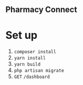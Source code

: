 ## Pharmacy Connect

# Set up

1. `composer install`
2. `yarn install`
3. `yarn build`
4. `php artisan migrate`
5. `GET` `/dashboard`
